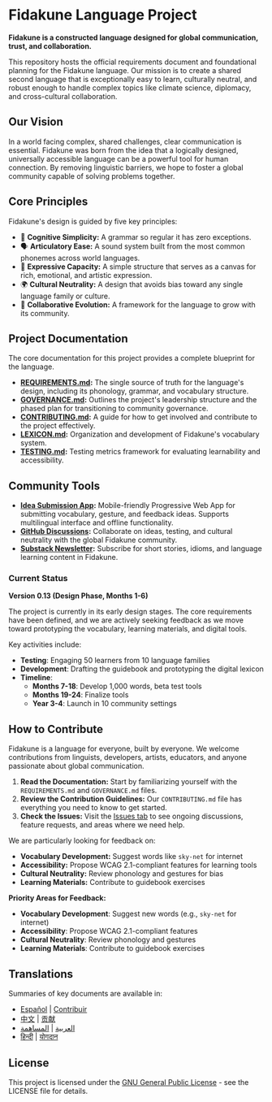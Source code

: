 # Fidakune Language Project

**Fidakune is a constructed language designed for global communication, trust, and collaboration.**

This repository hosts the official requirements document and foundational planning for the Fidakune language. Our mission is to create a shared second language that is exceptionally easy to learn, culturally neutral, and robust enough to handle complex topics like climate science, diplomacy, and cross-cultural collaboration.

## Our Vision

In a world facing complex, shared challenges, clear communication is essential. Fidakune was born from the idea that a logically designed, universally accessible language can be a powerful tool for human connection. By removing linguistic barriers, we hope to foster a global community capable of solving problems together.

## Core Principles

Fidakune's design is guided by five key principles:

* 🧠 **Cognitive Simplicity:** A grammar so regular it has zero exceptions.
* 🗣️ **Articulatory Ease:** A sound system built from the most common phonemes across world languages.
* 🎨 **Expressive Capacity:** A simple structure that serves as a canvas for rich, emotional, and artistic expression.
* 🌍 **Cultural Neutrality:** A design that avoids bias toward any single language family or culture.
* 🤝 **Collaborative Evolution:** A framework for the language to grow with its community.

## Project Documentation

The core documentation for this project provides a complete blueprint for the language.

* **[REQUIREMENTS.md](REQUIREMENTS.md):** The single source of truth for the language's design, including its phonology, grammar, and vocabulary structure.
* **[GOVERNANCE.md](GOVERNANCE.md):** Outlines the project's leadership structure and the phased plan for transitioning to community governance.
* **[CONTRIBUTING.md](CONTRIBUTING.md):** A guide for how to get involved and contribute to the project effectively.
* **[LEXICON.md](LEXICON.md):** Organization and development of Fidakune's vocabulary system.
* **[TESTING.md](TESTING.md):** Testing metrics framework for evaluating learnability and accessibility.

## Community Tools

* **[Idea Submission App](https://jlillywh.github.io/Fidakune-Language/submit-ideas.html):** Mobile-friendly Progressive Web App for submitting vocabulary, gesture, and feedback ideas. Supports multilingual interface and offline functionality.
* **[GitHub Discussions](https://github.com/jlillywh/Fidakune-Language/discussions):** Collaborate on ideas, testing, and cultural neutrality with the global Fidakune community.
* **[Substack Newsletter](https://fidakune.substack.com):** Subscribe for short stories, idioms, and language learning content in Fidakune.

### Current Status

**Version 0.13 (Design Phase, Months 1-6)**

The project is currently in its early design stages. The core requirements have been defined, and we are actively seeking feedback as we move toward prototyping the vocabulary, learning materials, and digital tools.

Key activities include:
- **Testing**: Engaging 50 learners from 10 language families
- **Development**: Drafting the guidebook and prototyping the digital lexicon
- **Timeline**:
  - **Months 7-18**: Develop 1,000 words, beta test tools
  - **Months 19-24**: Finalize tools
  - **Year 3-4**: Launch in 10 community settings

## How to Contribute

Fidakune is a language for everyone, built by everyone. We welcome contributions from linguists, developers, artists, educators, and anyone passionate about global communication.

1.  **Read the Documentation:** Start by familiarizing yourself with the `REQUIREMENTS.md` and `GOVERNANCE.md` files.
2.  **Review the Contribution Guidelines:** Our `CONTRIBUTING.md` file has everything you need to know to get started.
3.  **Check the Issues:** Visit the [Issues tab](https://github.com/jlillywh/Fidakune-Language/issues) to see ongoing discussions, feature requests, and areas where we need help.

We are particularly looking for feedback on:

* **Vocabulary Development:** Suggest words like `sky-net` for internet
* **Accessibility:** Propose WCAG 2.1-compliant features for learning tools
* **Cultural Neutrality:** Review phonology and gestures for bias
* **Learning Materials:** Contribute to guidebook exercises

**Priority Areas for Feedback:**
- **Vocabulary Development**: Suggest new words (e.g., `sky-net` for internet)
- **Accessibility**: Propose WCAG 2.1-compliant features
- **Cultural Neutrality**: Review phonology and gestures
- **Learning Materials**: Contribute to guidebook exercises

## Translations

Summaries of key documents are available in:
- [Español](translations/README_es.md) | [Contribuir](translations/CONTRIBUTING_es.md)
- [中文](translations/README_zh.md) | [贡献](translations/CONTRIBUTING_zh.md)
- [العربية](translations/README_ar.md) | [المساهمة](translations/CONTRIBUTING_ar.md)
- [हिन्दी](translations/README_hi.md) | [योगदान](translations/CONTRIBUTING_hi.md)

## License

This project is licensed under the [GNU General Public License](LICENSE) - see the LICENSE file for details.
